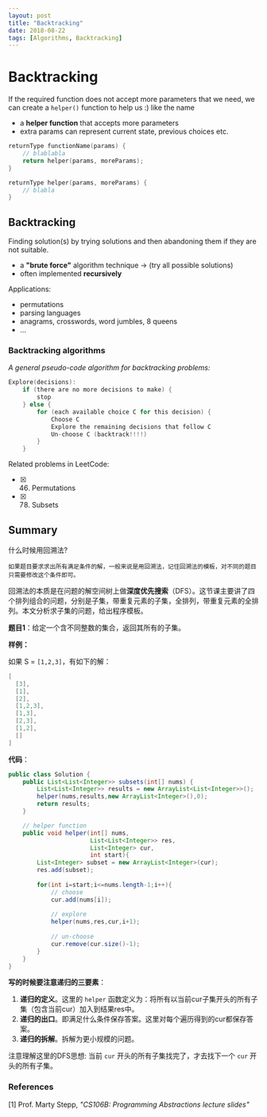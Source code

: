 ```yaml
---
layout: post
title: "Backtracking"
date: 2018-08-22
tags: [Algorithms, Backtracking]
---
```


# Backtracking

If the required function does not accept more parameters that we need, we can create a `helper()` function to help us :) like the name

- a **helper function** that accepts more parameters
- extra params can represent current state, previous choices etc.

```cpp
returnType functionName(params) {
    // blablabla
    return helper(params, moreParams);
}

returnType helper(params, moreParams) {
    // blabla
}
```


## Backtracking 

Finding solution(s) by trying solutions and then abandoning them if they are not suitable.

- a **"brute force"** algorithm technique -> (try all possible solutions)
- often implemented **recursively**


Applications:

- permutations
- parsing languages
- anagrams, crosswords, word jumbles, 8 queens
- ...


### Backtracking algorithms

*A general pseudo-code algorithm for backtracking problems:*

```c
Explore(decisions):
    if (there are no more decisions to make) {
        stop
    } else {
        for (each available choice C for this decision) {
            Choose C
            Explore the remaining decisions that follow C
            Un-choose C (backtrack!!!!)
        }
    }
```

Related problems in LeetCode:

- [x] 46. Permutations
- [x] 78. Subsets


## Summary

什么时候用回溯法?

```
如果题目要求求出所有满足条件的解，一般来说是用回溯法，记住回溯法的模板，对不同的题目只需要修改这个条件即可。  
```

回溯法的本质是在问题的解空间树上做**深度优先搜索**（DFS）。这节课主要讲了四个排列组合的问题，分别是子集，带重复元素的子集，全排列，带重复元素的全排列。本文分析求子集的问题，给出程序模板。

**题目1**：给定一个含不同整数的集合，返回其所有的子集。

**样例：**

如果 S = `[1,2,3]`，有如下的解：

```c
[
  [3],
  [1],
  [2],
  [1,2,3],
  [1,3],
  [2,3],
  [1,2],
  []
]
```

**代码**：

```java
public class Solution {
    public List<List<Integer>> subsets(int[] nums) {
        List<List<Integer>> results = new ArrayList<List<Integer>>();
        helper(nums,results,new ArrayList<Integer>(),0);
        return results;
    }

    // helper function
    public void helper(int[] nums,
                       List<List<Integer>> res,
                       List<Integer> cur,
                       int start){
        List<Integer> subset = new ArrayList<Integer>(cur);
        res.add(subset);
        
        for(int i=start;i<=nums.length-1;i++){
            // choose
            cur.add(nums[i]);
            
            // explore
            helper(nums,res,cur,i+1);
            
            // un-choose
            cur.remove(cur.size()-1);
        }
    }
}
```

**写的时候要注意递归的三要素**：

1. **递归的定义**。这里的 `helper` 函数定义为：将所有以当前cur子集开头的所有子集（包含当前cur）加入到结果res中。
2. **递归的出口**。即满足什么条件保存答案。这里对每个遍历得到的cur都保存答案。
3. **递归的拆解**。拆解为更小规模的问题。

注意理解这里的DFS思想: 当前 `cur` 开头的所有子集找完了，才去找下一个 `cur` 开头的所有子集。


### References

[1] Prof. Marty Stepp, *"CS106B: Programming Abstractions lecture slides"*
